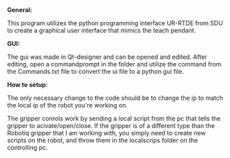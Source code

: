 **General:**

This program utilizes the python programming interface UR-RTDE from SDU to create a graphical user interface that mimics the teach pendant.

**GUI:**

The gui was made in Qt-designer and can be opened and edited. After editing, open a commandprompt in the folder and utilize the command from the Commands.txt file to convert the ui file to a python gui file.

**How to setup:**

The only necessary change to the code should be to change the ip to match the local ip of the robot you're working on.

The gripper conrols work by sending a local script from the pc that tells the gripper to acivate/open/close. If the gripper is of a different
type than the Robotiq gripper that I am working with, you simply need to create new scripts on the robot, and throw them in the localscrips folder on the controlling pc.

